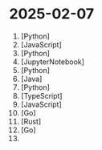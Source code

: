 # 2025-02-07

1. [](https://github.comundefined "") [Python]
2. [](https://github.comundefined "The all-in-one Desktop & Docker AI application with built-in RAG, AI agents, and more.") [JavaScript]
3. [](https://github.comundefined "OCRmyPDF adds an OCR text layer to scanned PDF files, allowing them to be searched") [Python]
4. [](https://github.comundefined "Sample code and notebooks for Generative AI on Google Cloud, with Gemini on Vertex AI") [JupyterNotebook]
5. [](https://github.comundefined "RAGFlow is an open-source RAG (Retrieval-Augmented Generation) engine based on deep document understanding.") [Python]
6. [](https://github.comundefined "《Hello 算法》：动画图解、一键运行的数据结构与算法教程。支持 Python, Java, C++, C, C#, JS, Go, Swift, Rust, Ruby, Kotlin, TS, Dart 代码。简体版和繁体版同步更新，English version ongoing") [Java]
7. [](https://github.comundefined "SGLang is a fast serving framework for large language models and vision language models.") [Python]
8. [](https://github.comundefined "✨ Light and Fast AI Assistant. Support: Web | iOS | MacOS | Android | Linux | Windows") [TypeScript]
9. [](https://github.comundefined "LLM API 管理 & 分发系统，支持 OpenAI、Azure、Anthropic Claude、Google Gemini、DeepSeek、字节豆包、ChatGLM、文心一言、讯飞星火、通义千问、360 智脑、腾讯混元等主流模型，统一 API 适配，可用于 key 管理与二次分发。单可执行文件，提供 Docker 镜像，一键部署，开箱即用。LLM API management & key redistribution system, unifying multiple providers under a single API. Single binary, Docker-ready, with an English UI.") [JavaScript]
10. [](https://github.comundefined "Extendable version manager with support for Ruby, Node.js, Elixir, Erlang & more") [Go]
11. [](https://github.comundefined "An open-source remote desktop application designed for self-hosting, as an alternative to TeamViewer.") [Rust]
12. [](https://github.comundefined "Get up and running with Llama 3.3, DeepSeek-R1, Phi-4, Gemma 2, and other large language models.") [Go]
13. [](https://github.comundefined "") 

